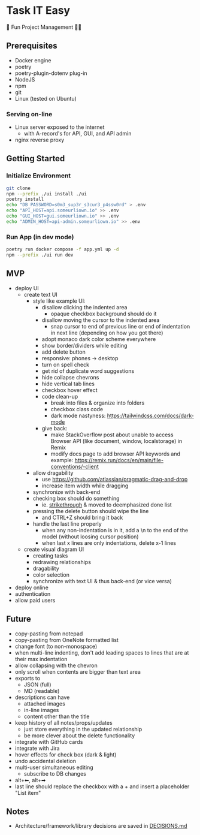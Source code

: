 # Task IT Easy

🎉 Fun Project Management 👨‍💼

## Prerequisites

- Docker engine
- poetry
- poetry-plugin-dotenv plug-in
- NodeJS
- npm
- git
- Linux (tested on Ubuntu)

### Serving on-line

- Linux server exposed to the internet
  - with A-record's for API, GUI, and API admin
- nginx reverse proxy

## Getting Started

### Initialize Environment

```bash
git clone
npm --prefix ./ui install ./ui
poetry install
echo "DB_PASSWORD=s0m3_sup3r_s3cur3_p4ssw0rd" > .env
echo "API_HOST=api.someurliown.io" >> .env
echo "GUI_HOST=gui.someurliown.io" >> .env
echo "ADMIN_HOST=api-admin.someurliown.io" >> .env
```

### Run App (in dev mode)

```bash
poetry run docker compose -f app.yml up -d
npm --prefix ./ui run dev
```

## MVP

- deploy UI
  - create text UI
    - style like example UI:
      - disallow clicking the indented area
        - opaque checkbox background should do it
      - disallow moving the cursor to the indented area
        - snap cursor to end of previous line or end of indentation in next line (depending on how you got there)
      - adopt monaco dark color scheme everywhere
      - show border/dividers while editing
      - add delete button
      - responsive: phones -> desktop
      - turn on spell check
      - get rid of duplicate word suggestions
      - hide collapse chevrons
      - hide vertical tab lines
      - checkbox hover effect
      - code clean-up
        - break into files & organize into folders
        - checkbox class code
        - dark mode nastyness: https://tailwindcss.com/docs/dark-mode
      - give back:
        - make StackOverflow post about unable to access Browser API (like document, window, localstorage) in Remix
        - modify docs page to add browser API keywords and example: https://remix.run/docs/en/main/file-conventions/-client
    - allow dragability
      * use https://github.com/atlassian/pragmatic-drag-and-drop
      - increase item width while dragging
    - synchronize with back-end
    - checking box should do something
      - ie. [strikethrough](https://microsoft.github.io/monaco-editor/playground.html?source=v0.52.0#example-interacting-with-the-editor-line-and-inline-decorations) & moved to deemphasized done list
    - pressing the delete button should wipe the line
      - and CTRL+Z should bring it back
    - handle the last line properly
      - when any non-indentation is in it, add a \n to the end of the model (without loosing cursor position)
      - when last x lines are only indentations, delete x-1 lines
  - create visual diagram UI
    - creating tasks
    - redrawing relationships
    - dragability
    - color selection
    - synchronize with text UI & thus back-end (or vice versa)
- deploy online
- authentication
- allow paid users

## Future

- copy-pasting from notepad
- copy-pasting from OneNote formatted list
- change font (to non-monospace)
- when multi-line indenting, don't add leading spaces to lines that are at their max indentation
- allow collapsing with the chevron
- only scroll when contents are bigger than text area
- exports to
  - JSON (full)
  - MD (readable)
- descriptions can have
  - attached images
  - in-line images
  - content other than the title
- keep history of all notes/props/updates
  - just store everything in the updated relationship
  - be more clever about the delete functionality
- integrate with GitHub cards
- integrate with Jira
- hover effects for check box (dark & light)
- undo accidental deletion
- multi-user simultaneous editing
  - subscribe to DB changes
- alt+⬅, alt+➡
- last line should replace the checkbox with a + and insert a placeholder "List item"

## Notes

- Architecture/framework/library decisions are saved in [DECISIONS.md](DECISIONS.md)
